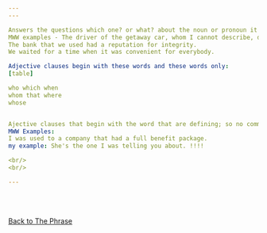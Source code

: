 ```yaml
---
---

Answers the questions which one? or what? about the noun or pronoun it modifies.  
MWW examples - The driver of the getaway car, whom I cannot describe, did not leave the car.  
The bank that we used had a reputation for integrity.  
We waited for a time when it was convenient for everybody.  

Adjective clauses begin with these words and these words only:  
[table]

who which when
whom that where
whose 


Ajective clauses that begin with the word that are defining; so no commas should be used.  
MWW Examples: 
I was used to a company that had a full benefit package.  
my example: She's the one I was telling you about. !!!!   

<br/>
<br/>

---
```


<br/>
<br/>

[Back to The Phrase]({{site.baseurl}}/structures/the-phrase)